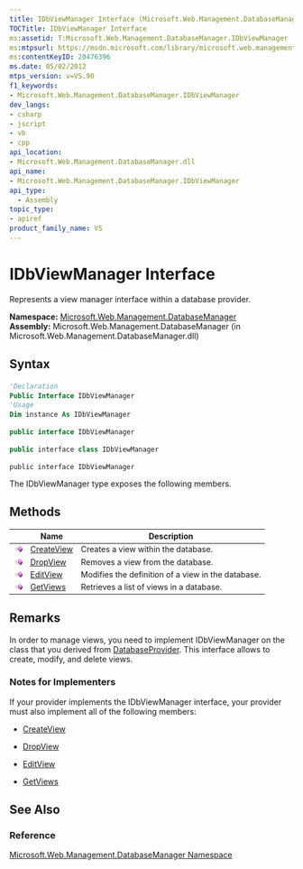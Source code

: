 ```yaml
---
title: IDbViewManager Interface (Microsoft.Web.Management.DatabaseManager)
TOCTitle: IDbViewManager Interface
ms:assetid: T:Microsoft.Web.Management.DatabaseManager.IDbViewManager
ms:mtpsurl: https://msdn.microsoft.com/library/microsoft.web.management.databasemanager.idbviewmanager(v=VS.90)
ms:contentKeyID: 20476396
ms.date: 05/02/2012
mtps_version: v=VS.90
f1_keywords:
- Microsoft.Web.Management.DatabaseManager.IDbViewManager
dev_langs:
- csharp
- jscript
- vb
- cpp
api_location:
- Microsoft.Web.Management.DatabaseManager.dll
api_name:
- Microsoft.Web.Management.DatabaseManager.IDbViewManager
api_type:
  - Assembly
topic_type:
- apiref
product_family_name: VS
---
```


# IDbViewManager Interface

Represents a view manager interface within a database provider.

**Namespace:**  [Microsoft.Web.Management.DatabaseManager](microsoft-web-management-databasemanager-namespace.md)  
**Assembly:**  Microsoft.Web.Management.DatabaseManager (in Microsoft.Web.Management.DatabaseManager.dll)

## Syntax

```vb
'Declaration
Public Interface IDbViewManager
'Usage
Dim instance As IDbViewManager
```

```csharp
public interface IDbViewManager
```

```cpp
public interface class IDbViewManager
```

```jscript
public interface IDbViewManager
```

The IDbViewManager type exposes the following members.

## Methods

||Name|Description|
|--- |--- |--- |
|![Public method](images/Dd566041.pubmethod(en-us,VS.90).gif "Public method")|[CreateView](idbviewmanager-createview-method-microsoft-web-management-databasemanager.md)|Creates a view within the database.|
|![Public method](images/Dd566041.pubmethod(en-us,VS.90).gif "Public method")|[DropView](idbviewmanager-dropview-method-microsoft-web-management-databasemanager.md)|Removes a view from the database.|
|![Public method](images/Dd566041.pubmethod(en-us,VS.90).gif "Public method")|[EditView](idbviewmanager-editview-method-microsoft-web-management-databasemanager.md)|Modifies the definition of a view in the database.|
|![Public method](images/Dd566041.pubmethod(en-us,VS.90).gif "Public method")|[GetViews](idbviewmanager-getviews-method-microsoft-web-management-databasemanager.md)|Retrieves a list of views in a database.|

## Remarks

In order to manage views, you need to implement IDbViewManager on the class that you derived from [DatabaseProvider](databaseprovider-class-microsoft-web-management-databasemanager.md). This interface allows to create, modify, and delete views.

### Notes for Implementers

If your provider implements the IDbViewManager interface, your provider must also implement all of the following members:

  - [CreateView](idbviewmanager-createview-method-microsoft-web-management-databasemanager.md)

  - [DropView](idbviewmanager-dropview-method-microsoft-web-management-databasemanager.md)

  - [EditView](idbviewmanager-editview-method-microsoft-web-management-databasemanager.md)

  - [GetViews](idbviewmanager-getviews-method-microsoft-web-management-databasemanager.md)

## See Also

### Reference

[Microsoft.Web.Management.DatabaseManager Namespace](microsoft-web-management-databasemanager-namespace.md)
